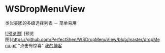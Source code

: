 # WSDropMenuView
类似美团的多级选择列表 － 简单易用



[![预览图]](http://www.cnblogs.com/Seeulater/)
[预览图]:https://github.com/PerfectShen/WSDropMenuView/blob/master/dropMenu.gif "点击有惊喜"
[我的博客](http://www.cnblogs.com/Seeulater/ "点击有惊喜")

